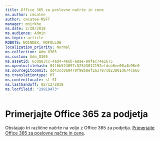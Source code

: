 ```yaml
---
title: Office 365 za poslovne načrte in cene
ms.author: cmcatee
author: cmcatee-MSFT
manager: mnirkhe
ms.date: 2/28/2018
ms.audience: Admin
ms.topic: article
ROBOTS: NOINDEX, NOFOLLOW
localization_priority: Normal
ms.collection: Adm_O365
ms.custom: Adm_O365
ms.assetid: 6c0a83cc-4ad4-4e6b-a8ae-89fec74e1675
ms.openlocfilehash: 04f6b524097c52543012192efdcb8ee00a4b98e0
ms.sourcegitcommit: dd43cc0a9470f98b8ef2a3787c823801d674c666
ms.translationtype: MT
ms.contentlocale: sl-SI
ms.lasthandoff: 02/12/2019
ms.locfileid: "29918473"
---
```

# <a name="compare-office-365-for-business"></a>Primerjajte Office 365 za podjetja

Obstajajo tri različne načrte na voljo z Office 365 za podjetja. [Primerjajte Office 365 za poslovne načrte in cene](https://products.office.com/compare-all-microsoft-office-products?tab=2).
  

